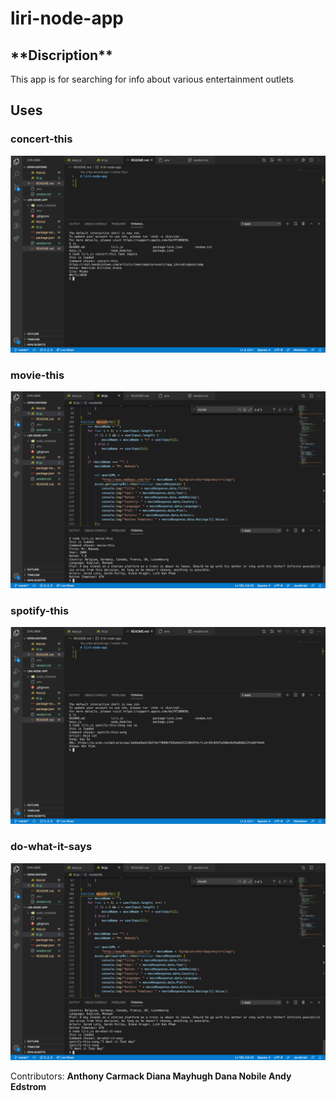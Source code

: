 <h1>liri-node-app</h1>

<h2> **Discription** </h2>
This app is for searching for info about various entertainment outlets



<h2>Uses</h2>


<h3>concert-this</h3>

![Concert-this](/images/concert-this.png)

<h3>movie-this</h3>

![movie-this](/images/movie-this.png)

<h3>spotify-this</h3>

![spotify-this](/images/spotify-this.png)

<h3>do-what-it-says</h3>

![do-what-it-says](/images/do-what-it-says.png)


Contributors:
<b>Anthony Carmack
<b>Diana Mayhugh
<b>Dana Nobile
<b>Andy Edstrom